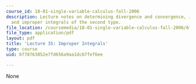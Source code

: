 ```yaml
---
course_id: 18-01-single-variable-calculus-fall-2006
description: Lecture notes on determining divergence and convergence, improper integrals,
  and improper integrals of the second type.
file_location: /coursemedia/18-01-single-variable-calculus-fall-2006/6f78763852e7fd656a9aa1dc67fef6ee_lec35.pdf
file_type: application/pdf
layout: pdf
title: 'Lecture 35: Improper Integrals'
type: course
uid: 6f78763852e7fd656a9aa1dc67fef6ee

---
```

None